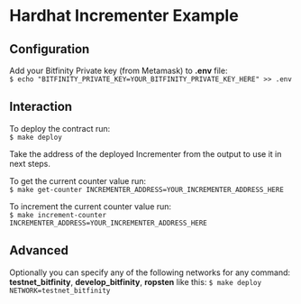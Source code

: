 # Hardhat Incrementer Example

## Configuration

Add your Bitfinity Private key (from Metamask) to __.env__ file: <br/>
`$ echo "BITFINITY_PRIVATE_KEY=YOUR_BITFINITY_PRIVATE_KEY_HERE" >> .env`

## Interaction

To deploy the contract run: <br/>
`$ make deploy`

Take the address of the deployed Incrementer from the output to use it in next steps.

To get the current counter value run: <br/>
`$ make get-counter INCREMENTER_ADDRESS=YOUR_INCREMENTER_ADDRESS_HERE`

To increment the current counter value run: <br/>
`$ make increment-counter INCREMENTER_ADDRESS=YOUR_INCREMENTER_ADDRESS_HERE`

## Advanced

Optionally you can specify any of the following networks for any command: __testnet_bitfinity__, __develop_bitfinity__, __ropsten__ like this:
`$ make deploy NETWORK=testnet_bitfinity`
